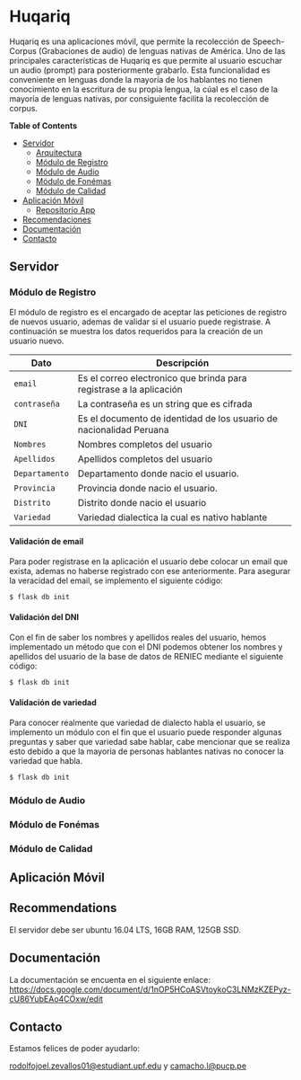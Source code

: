# Huqariq

Huqariq es una aplicaciones móvil, que permite la recolección de Speech-Corpus (Grabaciones de audio) de lenguas nativas de América.
Uno de las principales características de Huqariq es que permite al usuario escuchar un audio (prompt) para posteriormente grabarlo. Esta funcionalidad es conveniente en lenguas donde la mayoría de los hablantes no tienen conocimiento en la escritura de su propia lengua, la cúal es el caso de la mayoría de lenguas nativas, por consiguiente facilita la recolección de corpus.  


**Table of Contents**


- [Servidor](#servidor)
  - [Arquitectura](#arquitectura)
  - [Módulo de Registro](#módulo-de-registro)
  - [Módulo de Audio](#módulo-de-audio)
  - [Módulo de Fonémas](#módulo-de-fonémas)
  - [Módulo de Calidad](#módulo-de-calidad)
- [Aplicación Móvil](#aplicación-móvil)
  - [Repositorio App](#repositorio-app)
- [Recomendaciones](#recomendaciones)
- [Documentación](#documentación)
- [Contacto](#contacto)

## Servidor

### Módulo de Registro

El módulo de registro es el encargado de aceptar las peticiones de registro de nuevos usuario, ademas de validar si el usuario puede registrase. A continuación se muestra los datos requeridos para la creación de un usuario nuevo.

| Dato                 | Descripción                                                                  |
| -------------------- | ---------------------------------------------------------------------------- |
| `email`              | Es el correo electronico que brinda para registrase a la aplicación          | 
| `contraseña`         | La contraseña es un string que es cifrada                                    |
| `DNI`                | Es el documento de identidad de los usuario de nacionalidad Peruana          |
| `Nombres`            | Nombres completos del usuario                                                |
| `Apellidos`          | Apellidos completos del usuario                                              |
| `Departamento`       | Departamento donde nacio el usuario.                                         |
| `Provincia`          | Provincia donde nacio el usuario.                                            |
| `Distrito`           | Distrito donde nacio el usuario                                              |
| `Variedad`           | Variedad dialectica la cual es nativo hablante                               |


#### Validación de email

Para poder registrase en la aplicación el usuario debe colocar un email que exista, ademas no haberse registrado con ese anteriormente. Para asegurar la veracidad del email, se implemento el siguiente código:

```bash
$ flask db init
```

#### Validación del DNI

Con el fin de saber los nombres y apellidos reales del usuario, hemos implementado un método que con el DNI podemos obtener los nombres y apellidos del usuario de la base de datos de RENIEC mediante el siguiente código:

```bash
$ flask db init
```

#### Validación de variedad

Para conocer realmente que variedad de dialecto habla el usuario, se implemento un módulo con el fin que el usuario puede responder algunas preguntas y saber que variedad sabe hablar, cabe mencionar que se realiza esto debido a que la mayoria de personas hablantes nativas no conocer la variedad que habla.

```bash
$ flask db init
```

### Módulo de Audio

### Módulo de Fonémas

### Módulo de Calidad

## Aplicación Móvil


## Recommendations

El servidor debe ser ubuntu 16.04 LTS, 16GB RAM, 125GB SSD.


## Documentación

La documentación se encuenta en el siguiente enlace: https://docs.google.com/document/d/1nOP5HCoASVtoykoC3LNMzKZEPyz-cU86YubEAo4COxw/edit

## Contacto

Estamos felices de poder ayudarlo:

rodolfojoel.zevallos01@estudiant.upf.edu y
camacho.l@pucp.pe

